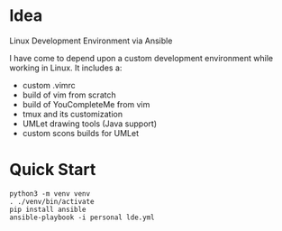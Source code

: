 # ldea
Linux Development Environment via Ansible

I have come to depend upon a custom development environment while working in Linux.  It includes a:
* custom .vimrc
* build of vim from scratch
* build of YouCompleteMe from vim
* tmux and its customization
* UMLet drawing tools (Java support)
* custom scons builds for UMLet

# Quick Start
```
python3 -m venv venv
. ./venv/bin/activate
pip install ansible
ansible-playbook -i personal lde.yml
```
